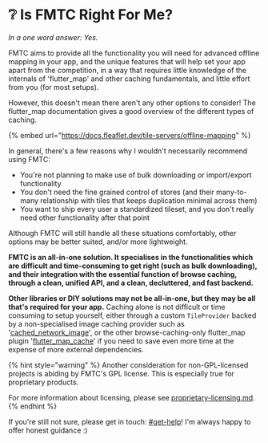 # ❔ Is FMTC Right For Me?

_In a one word answer: Yes._

FMTC aims to provide all the functionality you will need for advanced offline mapping in your app, and the unique features that will help set your app apart from the competition, in a way that requires little knowledge of the internals of 'flutter\_map' and other caching fundamentals, and little effort from you (for most setups).

However, this doesn't mean there aren't any other options to consider! The flutter\_map documentation gives a good overview of the different types of caching.

{% embed url="https://docs.fleaflet.dev/tile-servers/offline-mapping" %}

In general, there's a few reasons why I wouldn't necessarily recommend using FMTC:

* You're not planning to make use of bulk downloading or import/export functionality
* You don't need the fine grained control of stores (and their many-to-many relationship with tiles that keeps duplication minimal across them)
* You want to ship every user a standardized tileset, and you don't really need other functionality after that point

Although FMTC will still handle all these situations comfortably, other options may be better suited, and/or more lightweight.

**FMTC is an all-in-one solution. It specialises in the functionalities which are difficult and time-consuming to get right (such as bulk downloading), and their integration with the essential function of browse caching, through a clean, unified API, and a clean, decluttered, and fast backend.**

**Other libraries or DIY solutions may not be all-in-one, but they may be all that's required for your app.** Caching alone is not difficult or time consuming to setup yourself, either through a custom `TileProvider` backed by a non-specialised image caching provider such as '[cached\_network\_image](https://pub.dev/packages/cached\_network\_image)', or the other browse-caching-only flutter\_map plugin '[flutter\_map\_cache](https://pub.dev/packages/flutter\_map\_cache)' if you need to save even more time at the expense of more external dependencies.

{% hint style="warning" %}
Another consideration for non-GPL-licensed projects is abiding by FMTC's GPL license. This is especially true for proprietary products.

For more information about licensing, please see [proprietary-licensing.md](proprietary-licensing.md "mention").
{% endhint %}

If you're still not sure, please get in touch: [#get-help](./#get-help "mention")! I'm always happy to offer honest guidance :)
